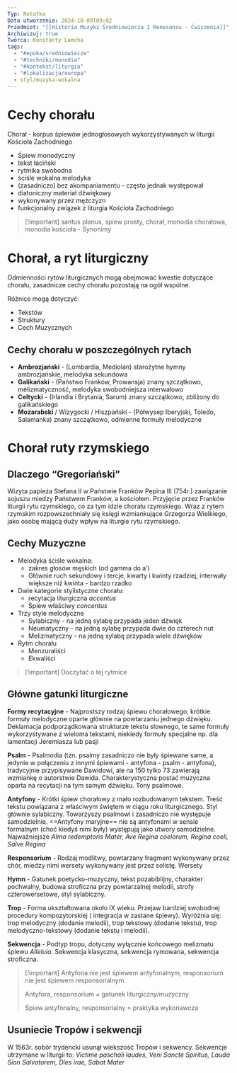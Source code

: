 ```yaml
---
Typ: Notatka
Data utworzenia: 2024-10-09T09:02
Przedmiot: "[[Historia Muzyki Średniowiecza I Renesansu - Ćwiczenia]]"
Archiwizuj: true
Twórca: Konstanty Lamcha
tags:
  - "#epoka/sredniowiecze"
  - "#techniki/monodia"
  - "#kontekst/liturgia"
  - "#lokalizacja/europa"
  - styl/muzyka-wokalna
---
```

# Cechy chorału

Chorał - korpus śpiewów jednogłosowych wykorzystywanych w liturgii Kościoła Zachodniego

- Śpiew monodyczny
- tekst łaciński
- rytmika swobodna
- ściśle wokalna melodyka
- (zasadniczo) bez akompaniamentu - często jednak występował
- diatoniczny materiał dźwiękowy
- wykonywany przez mężczyzn
- funkcjonalny związek z liturgia Kościoła Zachodniego

> [!important] santus planus, śpiew prosty, chorał, monodia chorałowa, monodia kościoła - Synonimy

# Chorał, a ryt liturgiczny

Odmienności rytów liturgicznych mogą obejmować kwestie dotyczące chorału, zasadnicze cechy chorału pozostają na ogół wspólne.

Różnice mogą dotyczyć:

- Tekstów
- Struktury
- Cech Muzycznych

  

## Cechy chorału w poszczególnych rytach

- **Ambrozjański** - (Lombardia, Mediolan) starożytne hymny ambrozjańskie, melodyka sekundowa
- **Galikański** - (Państwo Franków, Prowansja) znany szczątkowo, melizmatyczność, melodyka swobodniejsza interwałowo
- **Celtycki** - (Irlandia i Brytania, Sarum) znany szczątkowo, zbliżony do galikańskiego
- **Mozarabski** / Wizygocki / Hiszpański - (Półwysep Iberyjski, Toledo, Salamanka) znany szczątkowo, odmienne formuły melodyczne

  

# Chorał ruty rzymskiego

## Dlaczego “Gregoriański”

Wizyta papieża Stefana II w Państwie Franków Pepina III (754r.) zawiązanie sojuszu miedzy Państwem Franków, a kościołem. Przyjęcie przez Franków liturgii rytu rzymskiego, co za tym idzie chorału rzymskiego. Wraz z rytem rzymskim rozpowszechniały się księgi wzmiankujące Grzegorza Wielkiego, jako osobę mającą duży wpływ na liturgie rytu rzymskiego.

  

## Cechy Muzyczne

- Melodyka ściśle wokalna:
    - zakres głosów męskich (od gamma do a’)
    - Głównie ruch sekundowy i tercje, kwarty i kwinty rzadziej, interwały większe niż kwinta - bardzo rzadko
- Dwie kategorie stylistyczne chorału:
    - recytacja liturgiczna _accentus_
    - Śpiew właściwy _concentus_
- Trzy style melodyczne
    - Sylabiczny - na jedną sylabę przypada jeden dźwięk
    - Neumatyczny - na jedną sylabę przypada dwie do czterech nut
    - Melizmatyczny - na jedną sylabę przypada wiele dźwięków
- Rytm chorału
    - Menzuraliści
    - Ekwaliści

> [!important] Doczytać o tej rytmice

## Główne gatunki liturgiczne

**Formy recytacyjne** - Najprostszy rodzaj śpiewu chorałowego, krótkie formuły melodyczne oparte głównie na powtarzaniu jednego dźwięku. Deklamacja podporządkowana strukturze tekstu słownego, te same formuły wykorzystywane z wieloma tekstami, niekiedy formuły specjalne np. dla lamentacji Jeremiasza lub pasji

**Psalm** - Psalmodia (tzn. psalmy zasadniczo nie były śpiewane same, a jedynie w połączeniu z innymi śpiewami - antyfona - psalm - antyfona), tradycyjnie przypisywane Dawidowi, ale na 150 tylko 73 zawierają wzmiankę o autorstwie Dawida. Charakterystyczna postać muzyczna oparta na recytacji na tym samym dźwięku. Tony psalmowe.

**Antyfony** - Krótki śpiew chorałowy z mało rozbudowanym tekstem. Treść tekstu powiązana z właściwym świętem w ciągu roku liturgicznego. Styl głównie sylabiczny. Towarzyszy psalmowi i zasadniczo nie występuje samodzielnie. ==Antyfony maryjne== nie są antyfonami w sensie formalnym (choć kiedyś nimi były) występują jako utwory samodzielne. Najważniejsze _Alma redemptoris Mater, Ave Regina coelorum, Regina coeli, Salve Regina_

**Responsorium** - Rodzaj modlitwy, powtarzany fragment wykonywany przez chór, miedzy nimi wersety wykonywany jest przez solistę. Wersety

**Hymn** - Gatunek poetycko-muzyczny, tekst pozabiblijny, charakter pochwalny, budowa stroficzna przy powtarzalnej melodii, strofy czterowersetowe, styl sylabiczny.

**Trop** - Forma ukształtowana około IX wieku. Przejaw bardziej swobodnej procedury kompozytorskiej ( integracja w zastane śpiewy). Wyróżnia się: trop melodyczny (dodanie melodii), trop tekstowy (dodanie tekstu), trop melodyczno-tekstowy (dodanie tekstu i melodii).

**Sekwencja** - Podtyp tropu, dotyczny wyłącznie końcowego melizmatu śpiewu _Alleluia._ Sekwencja klasyczna, sekwencja rymowana, sekwencja stroficzna.

> [!important] Antyfona nie jest śpiewem antyfonalnym, responsorium nie jest śpiewem responsorialnym.
> 
> Antyfora, responsorium = gatunek liturgiczny/muzyczny
> 
> Śpiew antyfonalny, responsorialny = praktyka wykonawcza

## Usuniecie Tropów i sekwencji

W 1563r. sobór trydencki usunął wiekszość Tropów i sekwency. Sekwencje utrzymane w liturgii to: _Victime paschali laudes, Veni Sancte Spiritus, Lauda Sion Salvatorem, Dies irae, Sabat Mater_